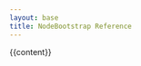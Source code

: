 ```yaml
---
layout: base
title: NodeBootstrap Reference
---
```


  <body id="homepage">
    {{content}}  
  </body>